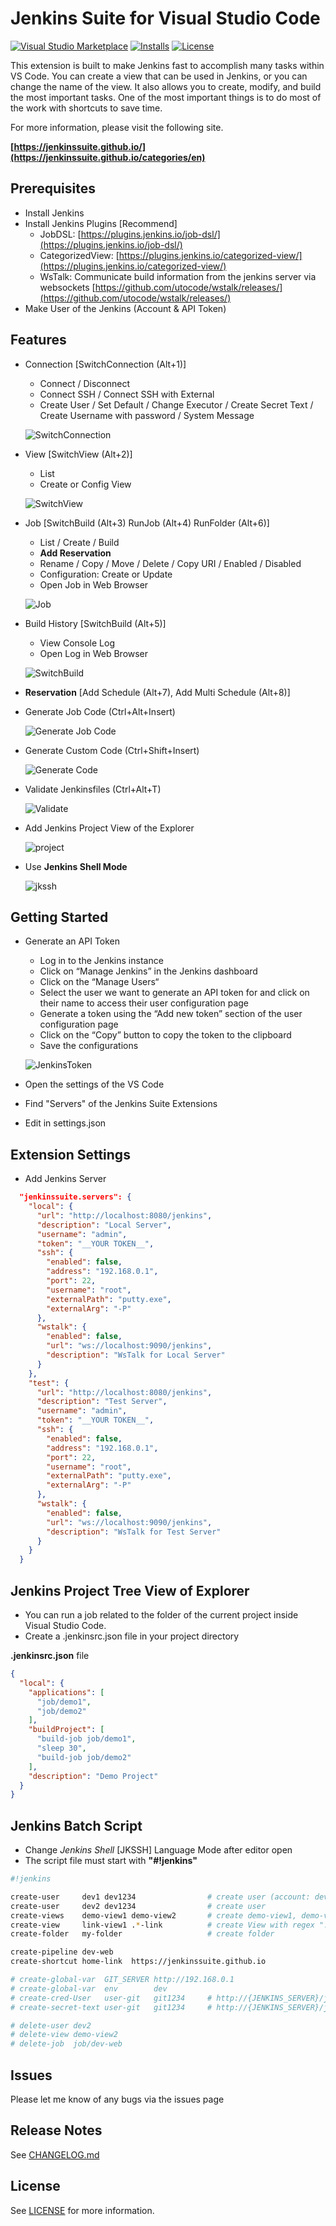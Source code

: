 # Jenkins Suite for Visual Studio Code

[![Visual Studio Marketplace](https://img.shields.io/visual-studio-marketplace/v/utocode.jenkinssuite?style=for-the-badge&label=VS%20Marketplace&logo=visual-studio-code)](https://marketplace.visualstudio.com/items?itemName=utocode.jenkinssuite)
[![Installs](https://img.shields.io/visual-studio-marketplace/i/utocode.jenkinssuite?style=for-the-badge)](https://marketplace.visualstudio.com/items?itemName=utocode.jenkinssuite)
[![License](https://img.shields.io/github/license/utocode/jenkins-suite?style=for-the-badge&logo=)](https://github.com/utocode/jenkins-suite/blob/master/LICENSE)

This extension is built to make Jenkins fast to accomplish many tasks within VS Code. You can create a view that can be used in Jenkins, or you can change the name of the view. It also allows you to create, modify, and build the most important tasks. One of the most important things is to do most of the work with shortcuts to save time.

For more information, please visit the following site.

**[https://jenkinssuite.github.io/](https://jenkinssuite.github.io/categories/en)**

## Prerequisites

* Install Jenkins
* Install Jenkins Plugins [Recommend]
  * JobDSL: [https://plugins.jenkins.io/job-dsl/](https://plugins.jenkins.io/job-dsl/)
  * CategorizedView: [https://plugins.jenkins.io/categorized-view/](https://plugins.jenkins.io/categorized-view/)
  * WsTalk: Communicate build information from the jenkins server via websockets [https://github.com/utocode/wstalk/releases/](https://github.com/utocode/wstalk/releases/)
* Make User of the Jenkins (Account & API Token)

## Features

* Connection [SwitchConnection (Alt+1)]
  * Connect / Disconnect
  * Connect SSH / Connect SSH with External
  * Create User / Set Default / Change Executor / Create Secret Text / Create Username with password / System Message

  ![SwitchConnection](images/guide/guide1.png)

* View [SwitchView (Alt+2)]
  * List
  * Create or Config View

  ![SwitchView](images/guide/guide2.png)

* Job [SwitchBuild (Alt+3) RunJob (Alt+4) RunFolder (Alt+6)]

  * List / Create / Build
  * __Add Reservation__
  * Rename / Copy / Move / Delete / Copy URI / Enabled / Disabled
  * Configuration: Create or Update
  * Open Job in Web Browser

  ![Job](images/guide/guide9.png)

* Build History [SwitchBuild (Alt+5)]
  * View Console Log
  * Open Log in Web Browser

  ![SwitchBuild](images/guide/guide4.png)

* __Reservation__ [Add Schedule (Alt+7), Add Multi Schedule (Alt+8)]

* Generate Job Code (Ctrl+Alt+Insert)

  ![Generate Job Code](images/guide/guide5.png)

* Generate Custom Code (Ctrl+Shift+Insert)

  ![Generate Code](images/guide/guide6.png)

* Validate Jenkinsfiles (Ctrl+Alt+T)

  ![Validate](images/guide/guide7.png)

* Add Jenkins Project View of the Explorer

  ![project](images/guide/guide8.png)

* Use __Jenkins Shell Mode__

  ![jkssh](images/guide/guide11.png)

## Getting Started

* Generate an API Token
  * Log in to the Jenkins instance
  * Click on “Manage Jenkins” in the Jenkins dashboard
  * Click on the “Manage Users“
  * Select the user we want to generate an API token for and click on their name to access their user configuration page
  * Generate a token using the “Add new token” section of the user configuration page
  * Click on the “Copy” button to copy the token to the clipboard
  * Save the configurations

  ![JenkinsToken](images/guide/jenkins-token.png)

* Open the settings of the VS Code
* Find "Servers" of the Jenkins Suite Extensions
* Edit in settings.json

## Extension Settings

* Add Jenkins Server

```json
  "jenkinssuite.servers": {
    "local": {
      "url": "http://localhost:8080/jenkins",
      "description": "Local Server",
      "username": "admin",
      "token": "__YOUR TOKEN__",
      "ssh": {
        "enabled": false,
        "address": "192.168.0.1",
        "port": 22,
        "username": "root",
        "externalPath": "putty.exe",
        "externalArg": "-P"
      },
      "wstalk": {
        "enabled": false,
        "url": "ws://localhost:9090/jenkins",
        "description": "WsTalk for Local Server"
      }
    },
    "test": {
      "url": "http://localhost:8080/jenkins",
      "description": "Test Server",
      "username": "admin",
      "token": "__YOUR TOKEN__",
      "ssh": {
        "enabled": false,
        "address": "192.168.0.1",
        "port": 22,
        "username": "root",
        "externalPath": "putty.exe",
        "externalArg": "-P"
      },
      "wstalk": {
        "enabled": false,
        "url": "ws://localhost:9090/jenkins",
        "description": "WsTalk for Test Server"
      }
    }
  }
```

## Jenkins Project Tree View of Explorer

* You can run a job related to the folder of the current project inside Visual Studio Code.
* Create a .jenkinsrc.json file in your project directory

**.jenkinsrc.json** file

```json
{
  "local": {
    "applications": [
      "job/demo1",
      "job/demo2"
    ],
    "buildProject": [
      "build-job job/demo1",
      "sleep 30",
      "build-job job/demo2"
    ],
    "description": "Demo Project"
  }
}
```

## Jenkins Batch Script

* Change _Jenkins Shell_ [JKSSH] Language Mode after editor open
* The script file must start with __"#!jenkins"__

```sh
#!jenkins

create-user     dev1 dev1234                # create user (account: dev1, password: dev1234)
create-user     dev2 dev1234                # create user
create-views    demo-view1 demo-view2       # create demo-view1, demo-view2 with Default Regex [a-zA-z].*
create-view     link-view1 .*-link          # create View with regex ".*-link"
create-folder   my-folder                   # create folder

create-pipeline dev-web
create-shortcut home-link  https://jenkinssuite.github.io

# create-global-var  GIT_SERVER http://192.168.0.1
# create-global-var  env        dev
# create-cred-User   user-git   git1234     # http://{JENKINS_SERVER}/jenkins/manage/credentials/
# create-secret-text user-git   git1234     # http://{JENKINS_SERVER}/jenkins/manage/credentials/

# delete-user dev2
# delete-view demo-view2
# delete-job  job/dev-web
```

## Issues

Please let me know of any bugs via the issues page

## Release Notes

See [CHANGELOG.md](CHANGELOG.md)

## License

See [LICENSE](LICENSE) for more information.
